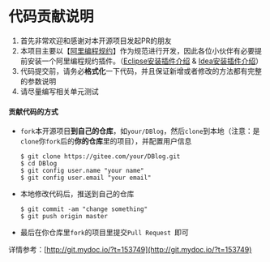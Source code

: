 # 代码贡献说明

1. 首先非常欢迎和感谢对本开源项目发起PR的朋友
2. 本项目主要以【[阿里编程规约](https://yq.aliyun.com/attachment/download/?spm=a2c4e.11153940.blogcont69327.7.49d74b62D18YJE&id=5585)】作为规范进行开发，因此各位小伙伴有必要提前安装一个阿里编程规约插件。（[Eclipse安装插件介绍](https://blog.csdn.net/qq_19260029/article/details/78259804?winzoom=1) & [Idea安装插件介绍](https://blog.csdn.net/lafengwnagzi/article/details/78246277)）
3. 代码提交前，请务必**格式化**一下代码，并且保证新增或者修改的方法都有完整的参数说明
4. 请尽量编写相关单元测试

#### 贡献代码的方式

- `fork`本开源项目**到自己的仓库**，如`your/DBlog`，然后`clone`到本地（注意：是`clone`你`fork`后的**你的仓库**里的项目），并配置用户信息

  ```shell
  $ git clone https://gitee.com/your/DBlog.git
  $ cd DBlog
  $ git config user.name "your name"
  $ git config user.email "your email"
  ```

- 本地修改代码后，推送到自己的仓库

  ```shell
  $ git commit -am "change something"
  $ git push origin master
  ```

- 最后在你仓库里`fork`的项目里提交`Pull Request `即可


详情参考：[http://git.mydoc.io/?t=153749](http://git.mydoc.io/?t=153749)

